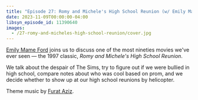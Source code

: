```yaml
---
title: "Episode 27: Romy and Michele's High School Reunion (w/ Emily Mame Ford)"
date: 2023-11-09T00:00:00-04:00
libsyn_episode_id: 11390640
images:
  - /27-romy-and-micheles-high-school-reunion/cover.jpg
---
```


[Emily Mame Ford](https://www.emilymame.com/) joins us to discuss one of the most nineties movies we've ever seen &mdash; the 1997 classic, _Romy and Michele's High School Reunion_.

<!--more-->

We talk about the despair of The Sims, try to figure out if we were bullied in high school, compare notes about who was cool based on prom, and we decide whether to show up at our high school reunions by helicopter.

Theme music by [⁠Furat Aziz⁠](https://www.instagram.com/furataziz/).
